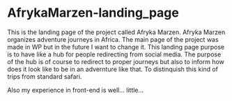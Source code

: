 # AfrykaMarzen-landing_page
This is the landing page of the project called Afryka Marzen.
Afryka Marzen organizes adventure journeys in Africa.
The main page of the project was made in WP but in the future I want to change it.
This landing page purpose is to have like a hub for people redirecting from social media.
The purpose of the hub is of course to redirect to proper journeys but also to inform how does it look like
to be in an advernture like that. To distinquish this kind of trips from standard safari.

Also my experience in front-end is well... little...
